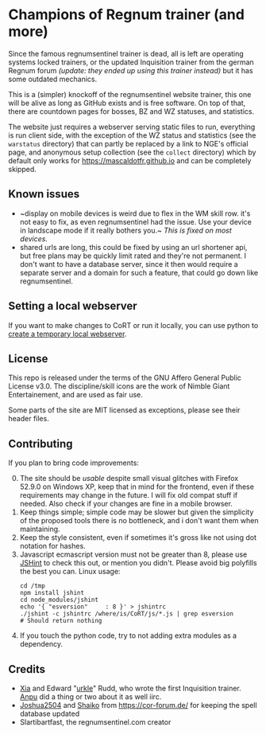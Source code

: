 # Champions of Regnum trainer (and more)

Since the famous regnumsentinel trainer is dead, all is left are operating
systems locked trainers, or the updated Inquisition trainer from the german
Regnum forum *(update: they ended up using this trainer instead)* but it has
some outdated mechanics.

This is a (simpler) knockoff of the regnumsentinel website trainer, this one
will be alive as long as GitHub exists and is free software. On top of that,
there are countdown pages for bosses, BZ and WZ statuses, and statistics.

The website just requires a webserver serving static files to run, everything
is run client side, with the exception of the WZ status and statistics (see the
`warstatus` directory) that can partly be replaced by a link to NGE's official
page, and anonymous setup collection (see the `collect` directory) which by
default only works for https://mascaldotfr.github.io and can be completely
skipped.

## Known issues

* ~display on mobile devices is weird due to flex in the WM skill row. it's not
  easy to fix, as even regnumsentinel had the issue. Use your device in
  landscape mode if it really bothers you.~ *This is fixed on most devices.*
* shared urls are long, this could be fixed by using an url shortener api, but
  free plans may be quickly limit rated and they're not permanent. I don't want
  to have a database server, since it then would require a separate server and
  a domain for such a feature, that could go down like regnumsentinel.

## Setting a local webserver

If you want to make changes to CoRT or run it locally, you can use python to
[create a temporary local webserver](https://developer.mozilla.org/en-US/docs/Learn/Common_questions/Tools_and_setup/set_up_a_local_testing_server#using_python).

## License

   This repo is released under the terms of the GNU Affero General Public
   License v3.0. The discipline/skill icons are the work of Nimble Giant
   Entertainement, and are used as fair use.

   Some parts of the site are MIT licensed as exceptions, please see their
   header files.

## Contributing

If you plan to bring code improvements:

0. The site should be *usable* despite small visual glitches with Firefox 52.9.0 on
   Windows XP, keep that in mind for the frontend, even if these requirements
   may change in the future. I will fix old compat stuff if needed. Also check
   if your changes are fine in a mobile browser.
1. Keep things simple; simple code may be slower but given the simplicity of
   the proposed tools there is no bottleneck, and i don't want them when
   maintaining.
2. Keep the style consistent, even if sometimes it's gross like not using dot
   notation for hashes.
3. Javascript ecmascript version must not be greater than 8, please use
   [JSHint](https://jshint.com/install/) to check this out, or mention
   you didn't. Please avoid big polyfills the best you can. Linux usage:
   ```shell
   cd /tmp
   npm install jshint
   cd node_modules/jshint
   echo '{ "esversion"     : 8 }' > jshintrc
   ./jshint -c jshintrc /where/is/CoRT/js/*.js | grep esversion
   # Should return nothing
   ```
4. If you touch the python code, try to not adding extra modules as a dependency.


## Credits

* [Xia](https://github.com/xia) and Edward "[urkle](https://github.com/urkle)"
  Rudd, who wrote the first Inquisition trainer.
  [Anpu](https://github.com/Anpu) did a thing or two about it as well iirc.
* [Joshua2504](https://github.com/Joshua2504) and
  [Shaiko](https://github.com/Shaiko35) from https://cor-forum.de/ for keeping
  the spell database updated
* Slartibartfast, the regnumsentinel.com creator
